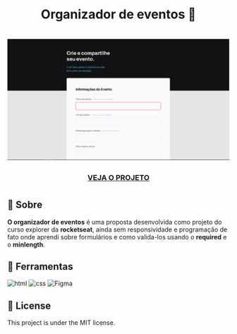 <h1 align="center">
    Organizador de eventos 📒
<h1/>

<h1>
    <img src="images/pageprint.PNG"/>
    <h3 align="center">
        <a href="https://rodrigolima-dev.github.io/organizador-de-eventos/">VEJA O PROJETO</a>
    <h3/>
<h1/>

## 📕 Sobre
**O organizador de eventos** é uma proposta desenvolvida como projeto do curso explorer da **rocketseat**, ainda sem responsividade e programação de fato onde aprendi sobre formulários e como valida-los usando o **required** e o **minlength**.

## 🔨 Ferramentas
![html](https://img.shields.io/badge/HTML-239120?style=for-the-badge&logo=html5&logoColor=white)
![css](https://img.shields.io/badge/CSS-239120?&style=for-the-badge&logo=css3&logoColor=white)
![Figma](https://img.shields.io/badge/Figma-F24E1E?style=for-the-badge&logo=figma&logoColor=white)

## 📝 License 
This project is under the MIT license. 